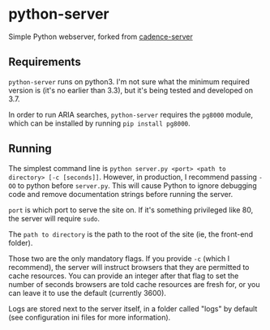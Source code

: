 # python-server

Simple Python webserver, forked from [cadence-server](https://github.com/za419/cadence-server)

## Requirements

`python-server` runs on python3. I'm not sure what the minimum required version is (it's no earlier than 3.3), but it's being tested and developed on 3.7.

In order to run ARIA searches, `python-server` requires the `pg8000` module, which can be installed by running `pip install pg8000`.

## Running

The simplest command line is `python server.py <port> <path to directory> [-c [seconds]]`. However, in production, I recommend passing `-OO` to python before `server.py`. This will cause Python to ignore debugging code and remove documentation strings before running the server.

`port` is which port to serve the site on. If it's something privileged like 80, the server will require `sudo`.

The `path to directory` is the path to the root of the site (ie, the front-end folder).

Those two are the only mandatory flags. If you provide `-c` (which I recommend), the server will instruct browsers that they are permitted to cache resources. You can provide an integer after that flag to set the number of seconds browsers are told cache resources are fresh for, or you can leave it to use the default (currently 3600).

Logs are stored next to the server itself, in a folder called "logs" by default (see configuration ini files for more information).
